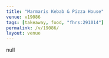 ```yaml
---
title: "Marmaris Kebab & Pizza House"
venue: v19086
tags: [takeaway, food, "fhrs:291014"]
permalink: /v/19086/
layout: venue
---
```

null